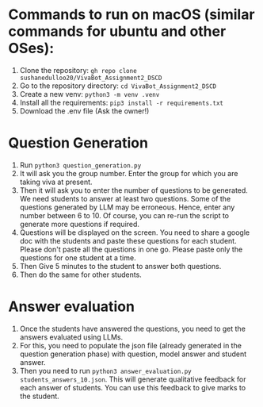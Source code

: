 # Commands to run on macOS (similar commands for ubuntu and other OSes):

1. Clone the repository: `gh repo clone sushanedulloo20/VivaBot_Assignment2_DSCD`
2. Go to the repository directory: `cd VivaBot_Assignment2_DSCD`
3. Create a new venv: `python3 -m venv .venv`
4. Install all the requirements: `pip3 install -r requirements.txt`
5. Download the .env file (Ask the owner!) 

# Question Generation
1. Run `python3 question_generation.py`
2. It will ask you the group number. Enter the group for which you are taking viva at present.
3. Then it will ask you to enter the number of questions to be generated. We need students to answer at least two questions. Some of the questions generated by LLM may be erroneous. Hence, enter any number between 6 to 10. Of course, you can re-run the script to generate more questions if required.
4. Questions will be displayed on the screen. You need to share a google doc with the students and paste these questions for each student. Please don't paste all the questions in one go. Please paste only the questions for one student at a time.
5. Then Give 5 minutes to the student to answer both questions.
6. Then do the same for other students.

# Answer evaluation
1. Once the students have answered the questions, you need to get the answers evaluated using LLMs.
2. For this, you need to populate the json file (already generated in the question generation phase) with question, model answer and student answer.
3. Then you need to run `python3 answer_evaluation.py students_answers_10.json`. This will generate qualitative feedback for each answer of students. You can use this feedback to give marks to the student.
